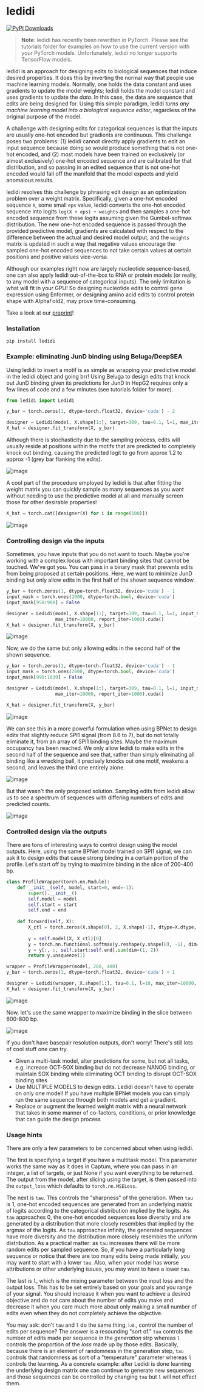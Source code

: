 # ledidi

[![PyPI Downloads](https://static.pepy.tech/badge/ledidi)](https://pepy.tech/projects/ledidi)

> **Note**:
> ledidi has recently been rewritten in PyTorch. Please see the tutorials folder for examples on how to use the current version with your PyTorch models. Unfortunately, ledidi no longer supports TensorFlow models. 

ledidi is an approach for designing edits to biological sequences that induce desired properties. It does this by inverting the normal way that people use machine learning models. Normally, one holds the data constant and uses gradients to update the model weights; ledidi holds the model constant and uses gradients to update the *data*. In this case, the data are sequence that edits are being designed for. Using this simple paradigm, ledidi *turns any machine learning model into a biological sequence editor*, regardless of the original purpose of the model. 

A challenge with designing edits for categorical sequences is that the inputs are usually one-hot encoded but gradients are continuous. This challenge poses two problems: (1) ledidi cannot directly apply gradients to edit an input sequence because doing so would produce something that is not one-hot encoded, and (2) most models have been trained on exclusively (or almost exclusively) one-hot encoded sequence and are calibrated for that distribution, and so passing in an edited sequence that is not one-hot encoded would fall off the manifold that the model expects and yield anomalous results.

ledidi resolves this challenge by phrasing edit design as an optimization problem over a weight matrix. Specifically, given a one-hot encoded sequence `X`, some small `eps` value, ledidi converts the one-hot encoded sequence into logits `log(X + eps) + weights` and then samples a one-hot encoded sequence from these logits assuming given the Gumbel-softmax distribution. The new one-hot encoded sequence is passed through the provided predictive model, gradients are calculated with respect to the difference between the actual and desired model output, and the `weights` matrix is updated in such a way that negative values encourage the sampled one-hot encoded sequences to not take certain values at certain positions and positive values vice-versa.

Although our examples right now are largely nucleotide sequence-based, one can also apply ledidi out-of-the-box to RNA or protein models (or really, to any model with a sequence of categorical inputs). The only limitation is what will fit in your GPU! So designing nucleotide edits to control gene expression using Enformer, or designing amino acid edits to control protein shape with AlphaFold2, may prove time-consuming.

Take a look at our [preprint](https://www.biorxiv.org/content/10.1101/2020.05.21.109686v1)!

### Installation
`pip install ledidi`

### Example: eliminating JunD binding using Beluga/DeepSEA

Using ledidi to insert a motif is as simple as wrapping your predictive model in the ledidi object and going brr! Using Beluga to design edits that knock out JunD binding given its predictions for JunD in HepG2 requires only a few lines of code and a few minutes (see tutorials folder for more).

```python
from ledidi import Ledidi

y_bar = torch.zeros(1, dtype=torch.float32, device='cuda') - 2

designer = Ledidi(model, X.shape[1:], target=309, tau=0.1, l=1, max_iter=20000, report_iter=1000).cuda()
X_hat = designer.fit_transform(X, y_bar)
```

Although there is stochasticity due to the sampling process, edits will usually reside at positions within the motifs that are predicted to completely knock out binding, causing the predicted logit to go from approx 1.2 to approx -1 (grey bar flanking the edits). 

![image](https://github.com/jmschrei/ledidi/assets/3916816/a81d814f-eea7-4738-b139-9a98744a736d)

A cool part of the procedure employed by ledidi is that after fitting the weight matrix you can quickly sample as many sequences as you want without needing to use the predictive model at all and manually screen those for other desirable properties!

```python
X_hat = torch.cat([designer(X) for i in range(100)])
```

![image](https://github.com/jmschrei/ledidi/assets/3916816/edb46b73-7db9-41d6-8f81-2d8179b7e255)

### Controlling design via the inputs

Sometimes, you have inputs that you do not want to touch. Maybe you're working with a complex locus with important binding sites that cannot be touched. We've got you. You can pass in a binary mask that prevents edits from being proposed at certain positions. Here, we want to minimize JunD binding but only allow edits in the first half of the shown sequence window. 

```python
y_bar = torch.zeros(1, dtype=torch.float32, device='cuda') - 1
input_mask = torch.ones(2000, dtype=torch.bool, device='cuda')
input_mask[950:990] = False

designer = Ledidi(model, X.shape[1:], target=309, tau=0.1, l=1, input_mask=input_mask,
                  max_iter=10000, report_iter=1000).cuda()
X_hat = designer.fit_transform(X, y_bar)
```

![image](https://github.com/jmschrei/ledidi/assets/3916816/6d8c2a16-7f07-4a08-80ae-8c3d9ec4cb52)

Now, we do the same but only allowing edits in the second half of the shown sequence.

```python
y_bar = torch.zeros(1, dtype=torch.float32, device='cuda') - 1
input_mask = torch.ones(2000, dtype=torch.bool, device='cuda')
input_mask[990:1030] = False

designer = Ledidi(model, X.shape[1:], target=309, tau=0.1, l=1, input_mask=input_mask,
                  max_iter=10000, report_iter=1000).cuda()

X_hat = designer.fit_transform(X, y_bar)
```

![image](https://github.com/jmschrei/ledidi/assets/3916816/0e455622-ac34-4b7e-b195-1aa2fd8215e7)

We can see this in a more powerful formulation when using BPNet to design edits that slightly reduce SPI1 signal (from 8.6 to 7), but do not totally eliminate it, from an array of SPI1 binding sites. Maybe the maximum occupancy has been reached. We only allow ledidi to make edits in the second half of the sequence and see that, rather than simply eliminating all binding like a wrecking ball, it precisely knocks out one motif, weakens a second, and leaves the third one entirely alone. 

![image](https://github.com/jmschrei/ledidi/assets/3916816/71bd9ced-8515-4dcc-9352-491604a5b6ff)

But that wasn't the only proposed solution. Sampling edits from ledidi allow us to see a spectrum of sequences with differing numbers of edits and predicted counts.

![image](https://github.com/jmschrei/ledidi/assets/3916816/45c4cab5-eb41-4341-ab50-6c433f85516c)

### Controlled design via the outputs

There are tons of interesting ways to control design using the model outputs. Here, using the same BPNet model trained on SPI1 signal, we can ask it to design edits that cause strong binding in a certain portion of the profile. Let's start off by trying to maximize binding in the slice of 200-400 bp.

```python
class ProfileWrapper(torch.nn.Module):
    def __init__(self, model, start=0, end=-1):
        super().__init__()
        self.model = model
        self.start = start
        self.end = end
    
    def forward(self, X):
        X_ctl = torch.zeros(X.shape[0], 2, X.shape[-1], dtype=X.dtype, device=X.device)
        
        y = self.model(X, X_ctl)[0]
        y = torch.nn.functional.softmax(y.reshape(y.shape[0], -1), dim=-1).reshape(*y.shape)
        y = y[:, :, self.start:self.end].sum(dim=(1, 2))
        return y.unsqueeze(1)

wrapper = ProfileWrapper(model, 200, 400)
y_bar = torch.zeros(1, dtype=torch.float32, device='cuda') + 1

designer = Ledidi(wrapper, X.shape[1:], tau=0.1, l=10, max_iter=10000, report_iter=1000).cuda()
X_hat = designer.fit_transform(X, y_bar)
```

![image](https://github.com/jmschrei/ledidi/assets/3916816/cdf1bc0c-9307-44ae-9fc9-c492a9bc66e2)

Now, let's use the same wrapper to maximize binding in the slice between 600-800 bp.

![image](https://github.com/jmschrei/ledidi/assets/3916816/f2afc4bd-beca-48fa-8d54-96a8bc22ce7b)

If you don't have basepair resolution outputs, don't worry! There's still lots of cool stuff one can try.

- Given a multi-task model, alter predictions for some, but not all tasks, e.g. increase OCT-SOX binding but do not decrease NANOG binding, or maintain SOX binding while eliminating OCT binding to disrupt OCT-SOX binding sites
- Use MULTIPLE MODELS to design edits. Ledidi doesn't have to operate on only one model! If you have multiple BPNet models you can simply run the same sequence through both models and get a gradient.
- Replace or augment the learned weight matrix with a neural network that takes in some manner of co-factors, conditions, or prior knowledge that can guide the design process

### Usage hints

There are only a few parameters to be concerned about when using ledidi.

The first is specifying a target if you have a multitask model. This parameter works the same way as it does in Captum, where you can pass in an integer, a list of targets, or just None if you want everything to be returned. The output from the model, after slicing using the target, is then passed into the `output_loss` which defaults to `torch.nn.MSELoss`. 

The next is `tau`. This controls the "sharpness" of the generation. When `tau` is 1, one-hot encoded sequences are generated from an underlying matrix of logits according to the categorical distribution implied by the logits. As `tau` approaches 0, the one-hot encoded sequences lose diversity and are generated by a distribution that more closely resembles that implied by the argmax of the logits. As `tau` approaches infinity, the generated sequences have more diversity and the distribution more closely resembles the uniform distribution. As a practical matter: as `tau` increases there will be more random edits per sampled sequence. So, if you have a particularly long sequence or notice that there are too many edits being made initially, you may want to start with a lower `tau`. Also, when your model has worse attributions or other underlying issues, you may want to have a lower `tau`.

The last is `l`, which is the mixing parameter between the input loss and the output loss. This has to be set entirely based on your goals and you range of your signal. You should increase it when you want to achieve a desired objective and do not care about the number of edits you make and decrease it when you care much more about only making a small number of edits even when they do not completely achieve the objective.

You may ask: don't `tau` and `l` do the same thing, i.e., control the number of edits per sequence? The answer is a resounding "sort of." `tau` controls the number of edits made per sequence in the <i>generation</i> strp whereas `l` controls the proportion of the <i>loss</i> made up by those edits. Basically, because there is an element of randomness in the generation step, `tau` controls that randomness as sort of a "temperature" parameter whereas `l` controls the learning. As a concrete example: after Ledidi is done learning the underlying design matrix one can continue to generate new sequences and those sequences can be controlled by changing `tau` but `l` will not effect them.
